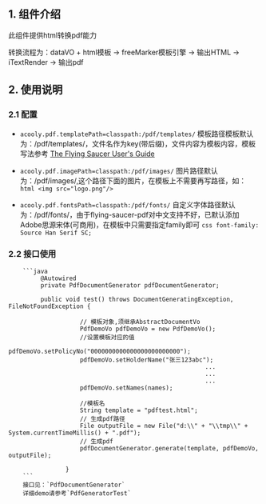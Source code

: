 ## 1. 组件介绍

此组件提供html转换pdf能力

转换流程为：dataVO + html模板 -> freeMarker模板引擎 -> 输出HTML -> iTextRender -> 输出pdf
## 2. 使用说明


### 2.1 配置

* `acooly.pdf.templatePath=classpath:/pdf/templates/` 
    模板路径模板默认为：/pdf/templates/，文件名作为key(带后缀)，文件内容为模板内容，模板写法参考
    [The Flying Saucer User's Guide](https://flyingsaucerproject.github.io/flyingsaucer/r8/guide/users-guide-R8.html)
    
* `acooly.pdf.imagePath=classpath:/pdf/images/` 
    图片路径默认为：/pdf/images/,这个路径下面的图片，在模板上不需要再写路径，如：
        ```html
          <img src="logo.png"/>
        ```
* `acooly.pdf.fontsPath=classpath:/pdf/fonts/` 
    自定义字体路径默认为：/pdf/fonts/，由于flying-saucer-pdf对中文支持不好，已默认添加Adobe思源宋体(可商用)，在模板中只需要指定family即可
        ```css
           font-family: Source Han Serif SC;
        ```
### 2.2 接口使用
        ```java
             @Autowired
             private PdfDocumentGenerator pdfDocumentGenerator;
            
             public void test() throws DocumentGeneratingException, FileNotFoundException {
            
                        // 模板对象,须继承AbstractDocumentVo
                        PdfDemoVo pdfDemoVo = new PdfDemoVo();
                        //设置模板对应的值
                        pdfDemoVo.setPolicyNo("0000000000000000000000000");
                        pdfDemoVo.setHolderName("张三123abc");
                                                           ...
                                                           ...
                                                           ...
                        pdfDemoVo.setNames(names);
            
                        //模板名
                        String template = "pdftest.html";
                        // 生成pdf路径
                        File outputFile = new File("d:\\" + "\\tmp\\" + System.currentTimeMillis() + ".pdf");
                        // 生成pdf
                        pdfDocumentGenerator.generate(template, pdfDemoVo, outputFile);
            
                    }
        ```
        接口见：`PdfDocumentGenerator`
        详细demo请参考`PdfGeneratorTest`